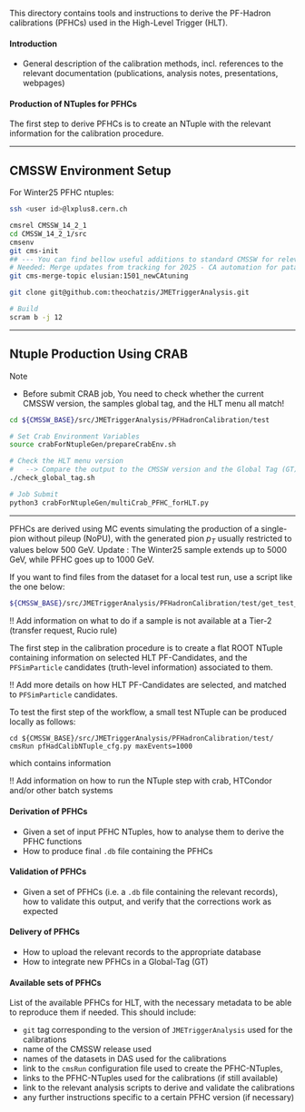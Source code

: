 This directory contains tools and instructions
to derive the PF-Hadron calibrations (PFHCs)
used in the High-Level Trigger (HLT).

#### Introduction

 * General description of the calibration methods,
   incl. references to the relevant documentation
   (publications, analysis notes, presentations, webpages)


#### Production of NTuples for PFHCs

The first step to derive PFHCs is to create an NTuple with the relevant information for the calibration procedure.

----------------------------

## CMSSW Environment Setup
For Winter25 PFHC ntuples:
```bash
ssh <user id>@lxplus8.cern.ch

cmsrel CMSSW_14_2_1
cd CMSSW_14_2_1/src
cmsenv
git cms-init
## --- You can find bellow useful additions to standard CMSSW for relevant studies ---
# Needed: Merge updates from tracking for 2025 - CA automation for patatrack params + mkFit for track building
git cms-merge-topic elusian:1501_newCAtuning 

git clone git@github.com:theochatzis/JMETriggerAnalysis.git

# Build
scram b -j 12
```
----------------------------

## Ntuple Production Using CRAB
> [!NOTE]
> - Before submit CRAB job, You need to check whether the current CMSSW version, the samples global tag, and the HLT menu all match!


```bash
cd ${CMSSW_BASE}/src/JMETriggerAnalysis/PFHadronCalibration/test

# Set Crab Environment Variables
source crabForNtupleGen/prepareCrabEnv.sh

# Check the HLT menu version
#   --> Compare the output to the CMSSW version and the Global Tag (GT) used for the samples
./check_global_tag.sh

# Job Submit
python3 crabForNtupleGen/multiCrab_PFHC_forHLT.py
```
----------------------------

PFHCs are derived using MC events simulating
the production of a single-pion without pileup (NoPU),
with the generated pion $p_{T}$ usually restricted to values below 500 GeV.
Update : The Winter25 sample extends up to 5000 GeV, while PFHC goes up to 1000 GeV.

If you want to find files from the dataset for a local test run, use a script like the one below:
```bash
${CMSSW_BASE}/src/JMETriggerAnalysis/PFHadronCalibration/test/get_test_file_from_das.sh
```

!! Add information on what to do if a sample is not available at a Tier-2 (transfer request, Rucio rule)

The first step in the calibration procedure is to create a flat ROOT NTuple
containing information on selected HLT PF-Candidates,
and the `PFSimParticle` candidates (truth-level information) associated to them.

!! Add more details on how HLT PF-Candidates are selected, and matched to `PFSimParticle` candidates.

To test the first step of the workflow, a small test NTuple can be produced locally as follows:
```
cd ${CMSSW_BASE}/src/JMETriggerAnalysis/PFHadronCalibration/test/
cmsRun pfHadCalibNTuple_cfg.py maxEvents=1000
```

which contains information

!! Add information on how to run the NTuple step with crab, HTCondor and/or other batch systems

#### Derivation of PFHCs

 * Given a set of input PFHC NTuples, how to analyse them to derive the PFHC functions
 * How to produce final `.db` file containing the PFHCs

#### Validation of PFHCs

 * Given a set of PFHCs (i.e. a `.db` file containing the relevant records),
   how to validate this output, and verify that the corrections work as expected

#### Delivery of PFHCs

 * How to upload the relevant records to the appropriate database
 * How to integrate new PFHCs in a Global-Tag (GT)

#### Available sets of PFHCs

List of the available PFHCs for HLT,
with the necessary metadata to be able to reproduce them if needed.
This should include:
 * `git` tag corresponding to the version of `JMETriggerAnalysis` used for the calibrations
 * name of the CMSSW release used
 * names of the datasets in DAS used for the calibrations
 * link to the `cmsRun` configuration file used to create the PFHC-NTuples,
 * links to the PFHC-NTuples used for the calibrations (if still available)
 * link to the relevant analysis scripts to derive and validate the calibrations
 * any further instructions specific to a certain PFHC version (if necessary)

